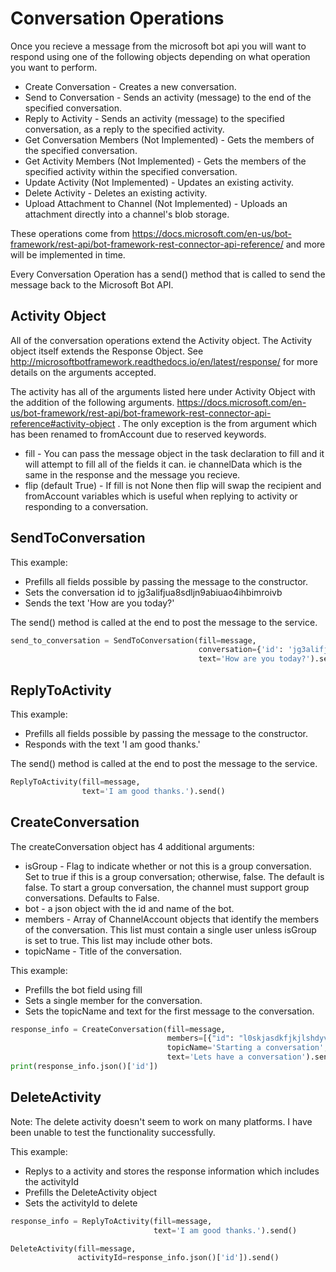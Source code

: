 # Conversation Operations
Once you recieve a message from the microsoft bot api you will want to respond using one of the following objects depending on what operation you want to perform.

* Create Conversation - Creates a new conversation.
* Send to Conversation - Sends an activity (message) to the end of the specified conversation.
* Reply to Activity - Sends an activity (message) to the specified conversation, as a reply to the specified activity.
* Get Conversation Members (Not Implemented) - Gets the members of the specified conversation.
* Get Activity Members (Not Implemented) - Gets the members of the specified activity within the specified conversation.
* Update Activity (Not Implemented) - Updates an existing activity.
* Delete Activity - Deletes an existing activity.
* Upload Attachment to Channel (Not Implemented) - Uploads an attachment directly into a channel's blob storage.

These operations come from https://docs.microsoft.com/en-us/bot-framework/rest-api/bot-framework-rest-connector-api-reference/ and more will be implemented in time.
 
Every Conversation Operation has a send() method that is called to send the message back to the Microsoft Bot API.


## Activity Object
All of the conversation operations extend the Activity object. The Activity object itself extends the Response Object. See http://microsoftbotframework.readthedocs.io/en/latest/response/ for more details on the arguments accepted.

The activity has all of the arguments listed here under Activity Object with the addition of the following arguments. https://docs.microsoft.com/en-us/bot-framework/rest-api/bot-framework-rest-connector-api-reference#activity-object . The only exception is the from argument which has been renamed to fromAccount due to reserved keywords.
* fill - You can pass the message object in the task declaration to fill and it will attempt to fill all of the fields it can. ie channelData which is the same in the response and the message you recieve.
* flip (default True) - If fill is not None then flip will swap the recipient and fromAccount variables which is useful when replying to activity or responding to a conversation.
  

## SendToConversation
This example:
* Prefills all fields possible by passing the message to the constructor.
* Sets the conversation id to jg3alifjua8sdljn9abiuao4ihbimroivb
* Sends the text 'How are you today?'

The send() method is called at the end to post the message to the service. 

``` python
send_to_conversation = SendToConversation(fill=message,
                                          conversation={'id': 'jg3alifjua8sdljn9abiuao4ihbimroivb'},
                                          text='How are you today?').send()
```

## ReplyToActivity
This example:
* Prefills all fields possible by passing the message to the constructor.
* Responds with the text 'I am good thanks.'

The send() method is called at the end to post the message to the service. 

``` python
ReplyToActivity(fill=message,
                text='I am good thanks.').send()
```

## CreateConversation
The createConversation object has 4 additional arguments:
* isGroup - Flag to indicate whether or not this is a group conversation. Set to true if this is a group conversation; otherwise, false. The default is false. To start a group conversation, the channel must support group conversations. Defaults to False.
* bot - a json object with the id and name of the bot.
* members - Array of ChannelAccount objects that identify the members of the conversation. This list must contain a single user unless isGroup is set to true. This list may include other bots.
* topicName - Title of the conversation.

This example:
* Prefills the bot field using fill
* Sets a single member for the conversation.
* Sets the topicName and text for the first message to the conversation.

```python
response_info = CreateConversation(fill=message,
                                   members=[{"id": "l0skjasdkfjkjlshdyvoiunbqiewur"}],
                                   topicName='Starting a conversation',
                                   text='Lets have a conversation').send()
print(response_info.json()['id'])
```

## DeleteActivity
Note: The delete activity doesn't seem to work on many platforms. I have been unable to test the functionality successfully.

This example:
* Replys to a activity and stores the response information which includes the activityId
* Prefills the DeleteActivity object
* Sets the activityId to delete

```python
response_info = ReplyToActivity(fill=message,
                                text='I am good thanks.').send()

DeleteActivity(fill=message,
               activityId=response_info.json()['id']).send()
```
